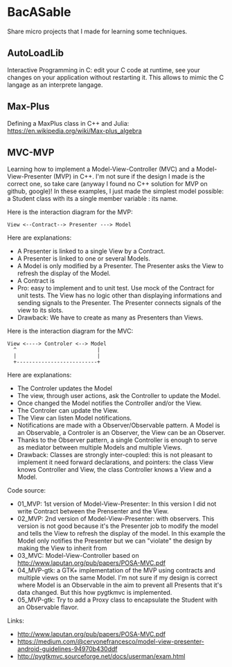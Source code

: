 # BacASable

Share micro projects that I made for learning some techniques.

## AutoLoadLib

Interactive Programming in C: edit your C code at runtime, see your changes on your application without restarting it.
This allows to mimic the C langage as an interprete langage.

## Max-Plus

Defining a MaxPlus class in C++ and Julia:
https://en.wikipedia.org/wiki/Max-plus_algebra

## MVC-MVP

Learning how to implement a Model-View-Controller (MVC) and a Model-View-Presenter (MVP) in C++. I'm not sure if the design I made is the correct one, so take care (anyway I found no C++ solution for MVP on github, google)! In these examples, I just made the simplest model possible: a Student class with its a single member variable : its name.

Here is the interaction diagram for the MVP:

```
View <--Contract--> Presenter ---> Model
```

Here are explanations:
* A Presenter is linked to a single View by a Contract. 
* A Presenter is linked to one or several Models.
* A Model is only modified by a Presenter. The Presenter asks the View to refresh the display of the Model.
* A Contract is 
* Pro: easy to implement and to unit test. Use mock of the Contract for unit tests. The View has no logic other than displaying informations and sending signals to the Presenter. The Presenter connects signals of the view to its slots.
* Drawback: We have to create as many as Presenters than Views.

Here is the interaction diagram for the MVC:

```
View <----> Controler <--> Model
  ^                          |
  |                          |
  +--------------------------+
```

Here are explanations:
* The Controler updates the Model
* The view, through user actions, ask the Controller to update the Model.
* Once changed the Model notifies the Controller and/or the View.
* The Controler can update the View.
* The View can listen Model notifications.
* Notifications are made with a Observer/Observable pattern. A Model is an Observable, a Controler is an Observer, the View can be an Observer.
* Thanks to the Observer pattern, a single Controller is enough to serve as mediator between multiple Models and multiple Views.
* Drawback: Classes are strongly inter-coupled: this is not pleasant to implement it need forward declarations, and pointers: the class View knows Controller and View, the class Controller knows a View and a Model. 

Code source:
* 01_MVP: 1st version of Model-View-Presenter: In this version I did not write Contract between the Prensenter and the View.
* 02_MVP: 2nd version of Model-View-Presenter: with observers. This version is not good because it's the Presenter job to modify the model and tells the View to refresh the display of the model. In this example the Model only notifies the Presenter but we can "violate" the design by making the View to inherit from 
* 03_MVC: Model-View-Controller based on http://www.laputan.org/pub/papers/POSA-MVC.pdf
* 04_MVP-gtk: a GTK+ implementation of the MVP using contracts and multiple views on the same Model. I'm not sure if my design is correct where Model is an Observable in the aim to prevent all Presents that it's data changed. But this how pygtkmvc is implemented.
* 05_MVP-gtk: Try to add a Proxy class to encapsulate the Student with an Observable flavor.

Links:
* http://www.laputan.org/pub/papers/POSA-MVC.pdf
* https://medium.com/@cervonefrancesco/model-view-presenter-android-guidelines-94970b430ddf
* http://pygtkmvc.sourceforge.net/docs/userman/exam.html
